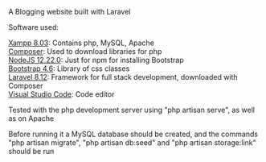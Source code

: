 A Blogging website built with Laravel

Software used:

[Xampp 8.03](https://www.apachefriends.org/download.html): Contains php, MySQL, Apache<br/>
[Composer](https://getcomposer.org/download/): Used to download libraries for php<br/>
[NodeJS 12.22.0](https://nodejs.org/en/download/): Just for npm for installing Bootstrap<br/>
[Bootstrap 4.6](https://getbootstrap.com/docs/5.0/getting-started/download/): Library of css classes<br/>
[Laravel 8.12](https://laravel.com/docs/8.x/installation): Framework for full stack development, downloaded with Composer<br/>
[Visual Studio Code](https://code.visualstudio.com/download): Code editor<br/>

Tested with the php development server using "php artisan serve", as well as on Apache

Before running it a MySQL database should be created, and the commands "php artisan migrate", "php artisan db:seed" and "php artisan storage:link" should be run

